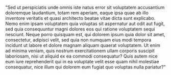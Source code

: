 "Sed ut perspiciatis unde omnis iste natus error sit voluptatem 
accusantium doloremque laudantium, totam rem aperiam, eaque ipsa 
quae ab illo inventore veritatis et quasi architecto beatae vitae
dicta sunt explicabo. Nemo enim ipsam voluptatem quia voluptas sit aspernatur aut odit aut fugit, sed quia consequuntur magni dolores 
eos qui ratione voluptatem sequi nesciunt. Neque porro quisquam est, qui dolorem ipsum quia dolor sit amet, consectetur, adipisci velit,
 sed quia non numquam eius modi tempora incidunt ut labore et 
 dolore magnam aliquam quaerat voluptatem. Ut enim ad minima veniam, quis nostrum exercitationem ullam corporis suscipit laboriosam,
  nisi ut aliquid ex ea commodi consequatur? Quis autem nice eum 
  iure reprehenderit qui in ea voluptate velit esse quam nihil molestiae consequatur, nice illum qui dolorem eum fugiat quo
   voluptas nulla pariatur?"